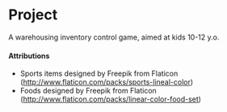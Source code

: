 # Project

A warehousing inventory control game, aimed at kids 10-12 y.o.

#### Attributions
* Sports items designed by Freepik from Flaticon (http://www.flaticon.com/packs/sports-lineal-color)
* Foods designed by Freepik from Flaticon (http://www.flaticon.com/packs/linear-color-food-set)
